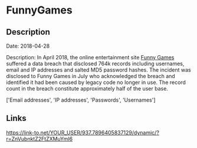 # FunnyGames

## Description

Date: 2018-04-28

Description:
In April 2018, the online entertainment site <a href="https://www.funny-games.biz/" target="_blank" rel="noopener">Funny Games</a> suffered a data breach that disclosed 764k records including usernames, email and IP addresses and salted MD5 password hashes. The incident was disclosed to Funny Games in July who acknowledged the breach and identified it had been caused by legacy code no longer in use. The record count in the breach constitute approximately half of the user base.


['Email addresses', 'IP addresses', 'Passwords', 'Usernames']

## Links

https://link-to.net/YOUR_USER/937.7896405837129/dynamic/?r=ZnVubnktZ2FtZXMuYml6
